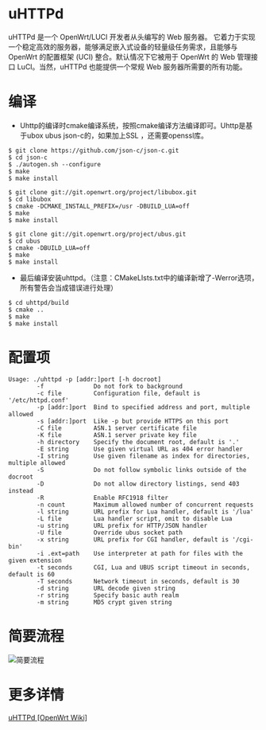 # uHTTPd
uHTTPd 是一个 OpenWrt/LUCI 开发者从头编写的 Web 服务器。 它着力于实现一个稳定高效的服务器，能够满足嵌入式设备的轻量级任务需求，且能够与 OpenWrt 的配置框架 (UCI) 整合。默认情况下它被用于 OpenWrt 的 Web 管理接口 LuCI。当然，uHTTPd 也能提供一个常规 Web 服务器所需要的所有功能。

# 编译
+ Uhttp的编译时cmake编译系统，按照cmake编译方法编译即可。Uhttp是基于ubox ubus json-c的，如果加上SSL ，还需要openssl库。
```
$ git clone https://github.com/json-c/json-c.git
$ cd json-c
$ ./autogen.sh --configure
$ make
$ make install
```

```
$ git clone git://git.openwrt.org/project/libubox.git
$ cd libubox
$ cmake -DCMAKE_INSTALL_PREFIX=/usr -DBUILD_LUA=off
$ make
$ make install
```

```
$ git clone git://git.openwrt.org/project/ubus.git
$ cd ubus
$ cmake -DBUILD_LUA=off
$ make
$ make install
```
+ 最后编译安装uhttpd。（注意：CMakeLIsts.txt中的编译新增了-Werror选项，所有警告会当成错误进行处理）
```
$ cd uhttpd/build
$ cmake ..
$ make
$ make install
```

# 配置项
```
Usage: ./uhttpd -p [addr:]port [-h docroot]
        -f              Do not fork to background
        -c file         Configuration file, default is '/etc/httpd.conf'
        -p [addr:]port  Bind to specified address and port, multiple allowed
        -s [addr:]port  Like -p but provide HTTPS on this port
        -C file         ASN.1 server certificate file
        -K file         ASN.1 server private key file
        -h directory    Specify the document root, default is '.'
        -E string       Use given virtual URL as 404 error handler
        -I string       Use given filename as index for directories, multiple allowed
        -S              Do not follow symbolic links outside of the docroot
        -D              Do not allow directory listings, send 403 instead
        -R              Enable RFC1918 filter
        -n count        Maximum allowed number of concurrent requests
        -l string       URL prefix for Lua handler, default is '/lua'
        -L file         Lua handler script, omit to disable Lua
        -u string       URL prefix for HTTP/JSON handler
        -U file         Override ubus socket path
        -x string       URL prefix for CGI handler, default is '/cgi-bin'
        -i .ext=path    Use interpreter at path for files with the given extension
        -t seconds      CGI, Lua and UBUS script timeout in seconds, default is 60
        -T seconds      Network timeout in seconds, default is 30
        -d string       URL decode given string
        -r string       Specify basic auth realm
        -m string       MD5 crypt given string
```

# 简要流程
<!--
```flow
st=>start: uhttpd
e=>end
option=>operation: 配置参数配置
wait=>operation: 等待请求
accept=>operation: 接受请求
resolve=>operation: 解析请求
dispatch=>operation: 分发请求
static=>operation: 静态文件
cgi=>operation: CGI请求
lua=>operation: LUA请求
response=>operation: 响应请求
new_read=>condition: 是否新连接？
script_static=>condition: 是否静态文件？
lua_cgi=>condition: 是否为lua？

st->option->wait->new_read
new_read(no)->accept->resolve->script_static
new_read(yes, right)->wait
script_static(yes)->static->response
script_static(no)->lua_cgi
lua_cgi(yes)->lua->response
lua_cgi(no)->cgi->response
response->e
```
-->
![简要流程](http://static.zgjian.cc/post/58db41ddbb29d.png)

# 更多详情
[uHTTPd [OpenWrt Wiki]](https://wiki.openwrt.org/zh-cn/doc/howto/http.uhttpd)